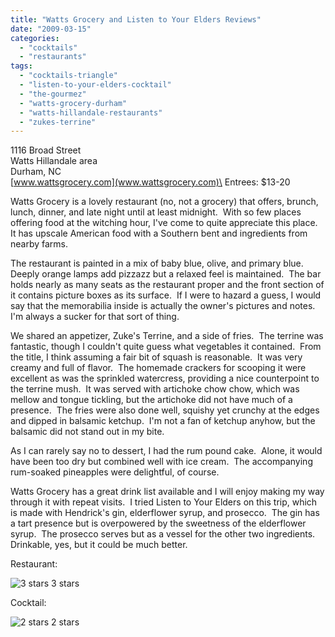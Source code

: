 ```yaml
---
title: "Watts Grocery and Listen to Your Elders Reviews"
date: "2009-03-15"
categories:
  - "cocktails"
  - "restaurants"
tags:
  - "cocktails-triangle"
  - "listen-to-your-elders-cocktail"
  - "the-gourmez"
  - "watts-grocery-durham"
  - "watts-hillandale-restaurants"
  - "zukes-terrine"
---
```


1116 Broad Street\
Watts Hillandale area\
Durham, NC\
[www.wattsgrocery.com](www.wattsgrocery.com)\
Entrees: $13-20

Watts Grocery is a lovely restaurant (no, not a grocery) that offers, brunch, lunch, dinner, and late night until at least midnight.  With so few places offering food at the witching hour, I've come to quite appreciate this place.  It has upscale American food with a Southern bent and ingredients from nearby farms.

The restaurant is painted in a mix of baby blue, olive, and primary blue.  Deeply orange lamps add pizzazz but a relaxed feel is maintained.  The bar holds nearly as many seats as the restaurant proper and the front section of it contains picture boxes as its surface.  If I were to hazard a guess, I would say that the memorabilia inside is actually the owner's pictures and notes.  I'm always a sucker for that sort of thing.

We shared an appetizer, Zuke's Terrine, and a side of fries.  The terrine was fantastic, though I couldn't quite guess what vegetables it contained.  From the title, I think assuming a fair bit of squash is reasonable.  It was very creamy and full of flavor.  The homemade crackers for scooping it were excellent as was the sprinkled watercress, providing a nice counterpoint to the terrine mush.  It was served with artichoke chow chow, which was mellow and tongue tickling, but the artichoke did not have much of a presence.  The fries were also done well, squishy yet crunchy at the edges and dipped in balsamic ketchup.  I'm not a fan of ketchup anyhow, but the balsamic did not stand out in my bite.

As I can rarely say no to dessert, I had the rum pound cake.  Alone, it would have been too dry but combined well with ice cream.  The accompanying rum-soaked pineapples were delightful, of course.

Watts Grocery has a great drink list available and I will enjoy making my way through it with repeat visits.  I tried Listen to Your Elders on this trip, which is made with Hendrick's gin, elderflower syrup, and prosecco.  The gin has a tart presence but is overpowered by the sweetness of the elderflower syrup.  The prosecco serves but as a vessel for the other two ingredients.  Drinkable, yes, but it could be much better.

Restaurant:




<div class="caption">

![3 stars](http://s3.amazonaws.com/thegourmez-wpmedia/2009/02/rating_avocado1.gif "rating_avocado1") 3 stars</div>


Cocktail:




<div class="caption">

![2 stars](http://s3.amazonaws.com/thegourmez-wpmedia/2009/02/rating_chicken11.gif "rating_chicken11") 2 stars</div>

